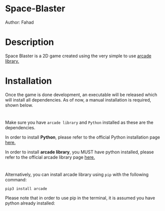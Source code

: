 # Space-Blaster
Author: Fahad
# Description
Space Blaster is a 2D game created using the very simple to use [arcade library.](https://api.arcade.academy/en/latest/)
# Installation
Once the game is done development, an executable will be released which will install all dependencies. As of now, a manual installation is required, shown below.
#
Make sure you have `arcade library` and `Python` installed as these are the dependencies. 

In order to install **Python**, please refer to the official Python installation page [here.](https://www.python.org/downloads/)

In order to install **arcade library**, you MUST have python installed, please refer to the official arcade library page [here.](https://api.arcade.academy/en/latest/install/index.html)
#
Alternatively, you can install arcade library using `pip` with the following command: 
```
pip3 install arcade
```
Please note that in order to use pip in the terminal, it is assumed you have python already installed:
